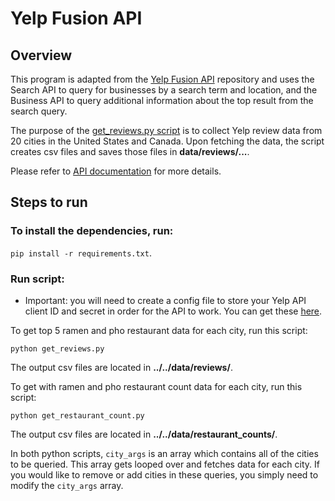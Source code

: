 # Yelp Fusion API

## Overview

This program is adapted from the [Yelp Fusion API](https://github.com/Yelp/yelp-fusion) repository and uses the Search API to query for businesses by a search term and location,
and the Business API to query additional information about the top result
from the search query.

The purpose of the [get_reviews.py script](get_reviews.py) is to collect Yelp review data from 20 cities in the United States and Canada. Upon fetching the data, the script creates csv files and saves those files in **data/reviews/...**. 

Please refer to [API documentation](https://www.yelp.com/developers/documentation/v3)
for more details.

## Steps to run

### To install the dependencies, run:
`pip install -r requirements.txt`.

### Run script:

* Important: you will need to create a config file to store your Yelp API client ID and secret in order for the API to work. You can get these [here](https://www.yelp.com/developers/documentation/v3/authentication).


To get top 5 ramen and pho restaurant data for each city, run this script:

```
python get_reviews.py
```

The output csv files are located in **../../data/reviews/**.

To get with ramen and pho restaurant count data for each city, run this script:

```
python get_restaurant_count.py
```

The output csv files are located in **../../data/restaurant_counts/**.

In both python scripts, `city_args` is an array which contains all of the cities to be queried. This array gets looped over and fetches data for each city. If you would like to remove or add cities in these queries, you simply need to modify the `city_args` array.